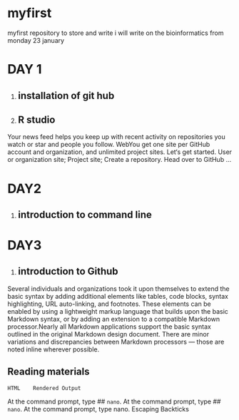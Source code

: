 # myfirst
myfirst repository to store and write
i will write on the bioinformatics from monday 23 january

# DAY 1 
1. ## installation of git hub
2. ## R studio 
 Your news feed helps you keep up with recent activity on repositories you watch or star and people you follow.
WebYou get one site per GitHub account and organization, and unlimited project sites. Let‘s get started. User or organization site; Project site; Create a repository. Head over to GitHub …



# DAY2
1. ## introduction to command line

# DAY3
1. ## introduction to Github
Several individuals and organizations took it upon themselves to extend the basic syntax by adding additional elements like tables, code blocks, syntax highlighting, URL auto-linking, and footnotes. These elements can be enabled by using a lightweight markup language that builds upon the basic Markdown syntax, or by adding an extension to a compatible Markdown processor.Nearly all Markdown applications support the basic syntax outlined in the original Markdown design document. There are minor variations and discrepancies between Markdown processors — those are noted inline wherever possible.
## Reading materials
	HTML	Rendered Output
At the command prompt, type ## `nano`.	At the command prompt, type  ##  <code>nano</code>.	At the command prompt, type nano.
Escaping Backticks




